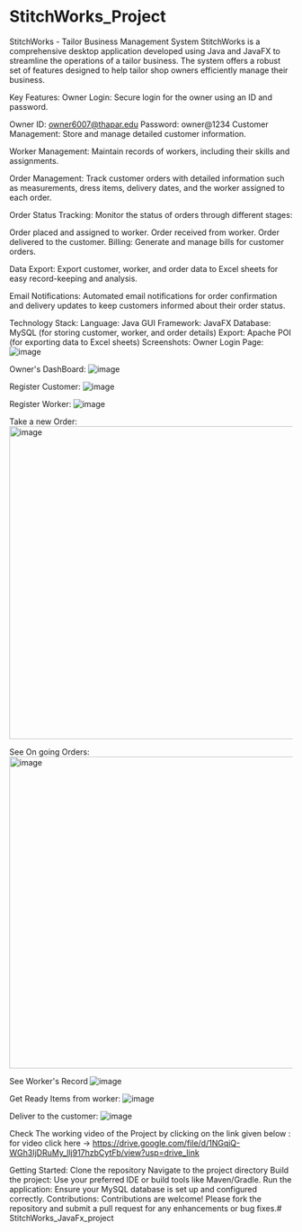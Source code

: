 # StitchWorks_Project
StitchWorks - Tailor Business Management System
StitchWorks is a comprehensive desktop application developed using Java and JavaFX to streamline the operations of a tailor business. The system offers a robust set of features designed to help tailor shop owners efficiently manage their business.

Key Features:
Owner Login: Secure login for the owner using an ID and password.

Owner ID: owner6007@thapar.edu
Password: owner@1234
Customer Management: Store and manage detailed customer information.

Worker Management: Maintain records of workers, including their skills and assignments.

Order Management: Track customer orders with detailed information such as measurements, dress items, delivery dates, and the worker assigned to each order.

Order Status Tracking: Monitor the status of orders through different stages:

Order placed and assigned to worker.
Order received from worker.
Order delivered to the customer.
Billing: Generate and manage bills for customer orders.

Data Export: Export customer, worker, and order data to Excel sheets for easy record-keeping and analysis.

Email Notifications: Automated email notifications for order confirmation and delivery updates to keep customers informed about their order status.

Technology Stack:
Language: Java
GUI Framework: JavaFX
Database: MySQL (for storing customer, worker, and order details)
Export: Apache POI (for exporting data to Excel sheets)
Screenshots:
Owner Login Page:
![image](https://github.com/user-attachments/assets/fc62c618-eb10-4b72-bf45-a7cc553bb9b1)

Owner's DashBoard:
![image](https://github.com/user-attachments/assets/4dabfe85-0bf6-4503-af23-62abb1a1b06e)

Register Customer:
![image](https://github.com/user-attachments/assets/6e57adef-8ba6-43d7-b9b0-f6e75e649847)

Register Worker: 
![image](https://github.com/user-attachments/assets/03714263-8779-44b5-ae09-8cb00c61a7b1)

Take a new Order: 
<img width="556" alt="image" src="https://github.com/user-attachments/assets/6d9536d2-bd6c-4fd9-82de-11f18d42be20">

See On going Orders: 
<img width="554" alt="image" src="https://github.com/user-attachments/assets/20103772-9800-4b66-96a2-253e4e6803a9">

See Worker's Record
![image](https://github.com/user-attachments/assets/fcb2cdbb-a769-4537-a9ad-2a9ccc27af43)

Get Ready Items from worker:
![image](https://github.com/user-attachments/assets/c0a2b4e0-f75f-40ab-9e0f-81e209dea32a)

Deliver to the customer: 
![image](https://github.com/user-attachments/assets/02977405-d7e4-4068-bcf7-0dad7efef337)

Check The working video of the Project by clicking on the link given below :
for video click here -> https://drive.google.com/file/d/1NGqiQ-WGh3IjDRuMy_llj917hzbCytFb/view?usp=drive_link

Getting Started:
Clone the repository
Navigate to the project directory
Build the project: Use your preferred IDE or build tools like Maven/Gradle.
Run the application: Ensure your MySQL database is set up and configured correctly.
Contributions:
Contributions are welcome! Please fork the repository and submit a pull request for any enhancements or bug fixes.# StitchWorks_JavaFx_project
